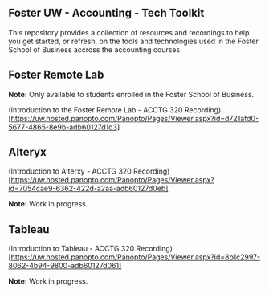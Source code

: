 ## Foster UW - Accounting - Tech Toolkit

This repository provides a collection of resources and recordings to help you get started, or refresh, on the tools and technologies used in the Foster School of Business accross the accounting courses.

## Foster Remote Lab

**Note:** Only available to students enrolled in the Foster School of Business.

(Introduction to the Foster Remote Lab - ACCTG 320 Recording)[https://uw.hosted.panopto.com/Panopto/Pages/Viewer.aspx?id=d721afd0-5677-4865-8e9b-adb60127d1d3]


## Alteryx

(Introduction to Alterxy - ACCTG 320 Recording)[https://uw.hosted.panopto.com/Panopto/Pages/Viewer.aspx?id=7054cae9-6362-422d-a2aa-adb60127d0eb]

**Note:** Work in progress.

## Tableau

(Introduction to Tableau - ACCTG 320 Recording)[https://uw.hosted.panopto.com/Panopto/Pages/Viewer.aspx?id=8b1c2997-8062-4b94-9800-adb60127d061]

**Note:** Work in progress.
